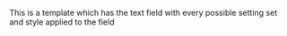 This is a template which has the text field with every possible setting set and style applied to the field
